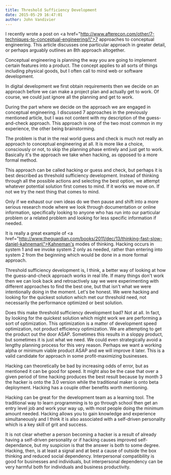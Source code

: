 ```yaml
---
title: Threshold Sufficiency Development
date: 2015-05-29 16:47:01
author: John Vandivier
---
```




I recently wrote a post on <a href=\"http://www.afterecon.com/other/7-techniques-to-conceptual-engineering/\">7 approaches to conceptual engineering</a>. This article discusses one particular approach in greater detail, or perhaps arguably outlines an 8th approach altogether.

Conceptual engineering is planning the way you are going to implement certain features into a product. The concept applies to all sorts of things including physical goods, but I often call to mind web or software development.

In digital development we first obtain requirements then we decide on an approach before we can make a project plan and actually get to work. Of course, we could just ignore all the planning and get to work.

During the part where we decide on the approach we are engaged in conceptual engineering. I discussed 7 approaches in the previously mentioned article, but I was not content with my description of the guess-and-check approach. This approach is one of the two most common in my experience, the other being brainstorming.

The problem is that in the real world guess and check is much not really an approach to conceptual engineering at all. It is more like a choice, consciously or not, to skip the planning phase entirely and just get to work. Basically it's the approach we take when hacking, as opposed to a more formal method.

This approach can be called hacking or guess and check, but perhaps it is best described as threshold sufficiency development. Instead of thinking through all the possible actions and selecting the best option, we attempt whatever potential solution first comes to mind. If it works we move on. If not we try the next thing that comes to mind.

Only if we exhaust our own ideas do we then pause and shift into a more serious research mode where we look through documentation or online information, specifically looking to anyone who has run into our particular problem or a related problem and looking for less specific information if needed.

It is really a great example of <a href=\"http://www.theguardian.com/books/2011/dec/13/thinking-fast-slow-daniel-kahneman\">Kahneman's modes of thinking</a>. Hacking occurs in system 1 and we invoke system 2 only as needed, rather than entering into system 2 from the beginning which would be done in a more formal approach.

Threshold sufficiency development is, I think, a better way of looking at how the guess-and-check approach works in real life. If many things don't work then we can look back and retroactively say we were experimenting with different approaches to find the best one, but that isn't what we were intentionally doing in the moment. Let's be honest. We were hacking and looking for the quickest solution which met our threshold need, not necessarily the performance optimized or best solution.

Does this make threshold sufficiency development bad? Not at all. In fact, by looking for the quickest solution which might work we are performing a sort of optimization. This optimization is a matter of development speed optimization, not product efficiency optimization. We are attempting to get the product out the door ASAP. Sometimes this results in a sloppy product, but sometimes it is just what we need. We could even strategically avoid a lengthy planning process for this very reason. Perhaps we want a working alpha or minimum viable product ASAP and we will improve it later. This is a valid candidate for approach in some profit-maximizing businesses.

Hacking can theoretically be bad by increasing odds of error, but as mentioned it can be good for speed. It might also be the case that over a given period of time hacking produces the best result because by month 3 the hacker is onto the 3.0 version while the traditional maker is onto beta deployment. Hacking has a couple other benefits worth mentioning.

Hacking can be great for the development team as a learning tool. The traditional way to learn programming is to go through school then get an entry level job and work your way up, with most people doing the minimum amount needed. Hacking allows you to gain knowledge and experience simultaneously and I think it is also associated with a self-driven personality which is a key skill of grit and success.

It is not clear whether a person becoming a hacker is a result of already having a self-driven personality or if hacking causes improved self-dependance, but my suspicion is that the answer is both to some degree. Hacking, then, is at least a signal and at best a cause of outside the box thinking and reduced social dependency. Interpersonal compatibility is good for businesses and individuals, but interpersonal dependency can be very harmful both for individuals and business productivity.